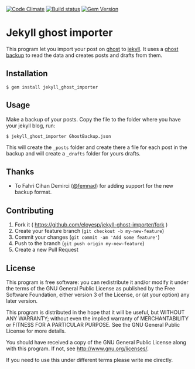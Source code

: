 [![Code Climate](https://img.shields.io/codeclimate/maintainability/eloyesp/jekyll_ghost_importer.svg?maxAge=1800)](https://codeclimate.com/github/eloyesp/jekyll_ghost_importer)
[![Build status](https://img.shields.io/codeship/cb44c190-0061-0134-02b6-3a1fbd2b2974/master.svg?maxAge=1800)](https://codeship.com/projects/153176)
[![Gem Version](https://img.shields.io/gem/v/jekyll_ghost_importer.svg?maxAge=2592000)](https://rubygems.org/gems/jekyll_ghost_importer)

# Jekyll ghost importer

This program let you import your post on [ghost][1] to [jekyll][2]. It uses a
[ghost backup][3] to read the data and creates posts and drafts from them.

 [1]: https://ghost.org/about/
 [2]: http://jekyllrb.com/
 [3]: http://support.ghost.org/import-and-export-my-ghost-blog-settings-and-data/

## Installation

    $ gem install jekyll_ghost_importer

## Usage

Make a backup of your posts. Copy the file to the folder where you have your
jekyll blog, run:

    $ jekyll_ghost_importer GhostBackup.json

This will create the `_posts` folder and create there a file for each post in
the backup and will create a `_drafts` folder for yours drafts.

## Thanks

- To Fahri Cihan Demirci ([@femnad](https://github.com/femnad)) for
  adding support for the new backup format.

## Contributing

1. Fork it ( https://github.com/eloyesp/jekyll-ghost-importer/fork )
2. Create your feature branch (`git checkout -b my-new-feature`)
3. Commit your changes (`git commit -am 'Add some feature'`)
4. Push to the branch (`git push origin my-new-feature`)
5. Create a new Pull Request

## License

This program is free software: you can redistribute it and/or modify it under
the terms of the GNU General Public License as published by the Free Software
Foundation, either version 3 of the License, or (at your option) any later
version.

This program is distributed in the hope that it will be useful, but WITHOUT ANY
WARRANTY; without even the implied warranty of MERCHANTABILITY or FITNESS FOR A
PARTICULAR PURPOSE.  See the GNU General Public License for more details.

You should have received a copy of the GNU General Public License along with
this program.  If not, see <http://www.gnu.org/licenses/>.

If you need to use this under different terms please write me directly.
